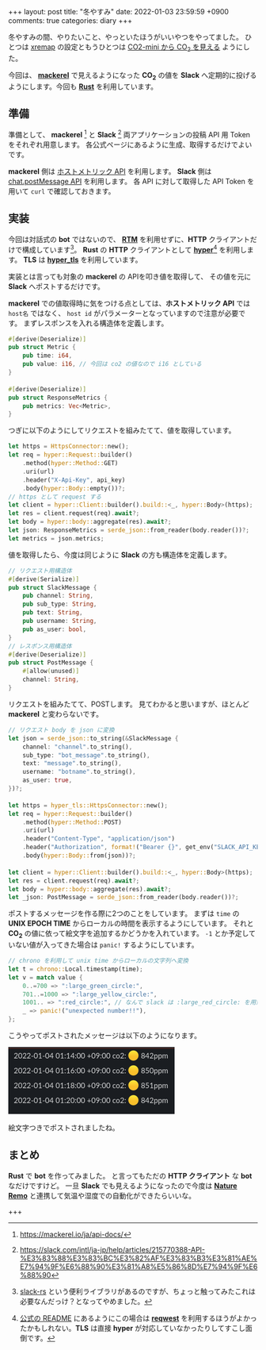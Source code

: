 +++
layout: post
title: "冬やすみ"
date: 2022-01-03 23:59:59 +0900
comments: true
categories: diary
+++

冬やすみの間、やりたいこと、やっといたほうがいいやつをやってました。
ひとつは [xremap](/blog/2021/12/26/xremap/) の設定ともうひとつは [CO2-mini から CO<sub>2</sub> を見える](/blog/2021/12/30/custom-co2mini-co2-sensor/) ようにした。

今回は、 [**mackerel**](https://mackerel.io) で見えるようになった **CO<sub>2</sub>** の値を **Slack** へ定期的に投げるようにします。今回も [**Rust**](https://www.rust-lang.org) を利用しています。

## 準備

準備として、 **mackerel** [^mackerel-token] と **Slack** [^slack-token]
両アプリケーションの投稿 API 用 Token をそれぞれ用意します。
各公式ページにあるように生成、取得するだけでよいです。

**mackerel** 側は [ホストメトリック API](https://mackerel.io/ja/api-docs/entry/host-metrics#get) を利用します。
**Slack** 側は [chat.postMessage API](https://api.slack.com/methods/chat.postMessage) を利用します。
各 API に対して取得した API Token を用いて `curl` で確認しておきます。

## 実装

今回は対話式の **bot** ではないので、 [**RTM**](https://api.slack.com/rtm) を利用せずに、**HTTP** クライアントだけで構成しています[^slack-rs]。
**Rust** の **HTTP** クライアントとして [**hyper**](https://github.com/hyperium/hyper)[^hyper-warning] を利用します。
**TLS** は [**hyper_tls**](https://github.com/hyperium/hyper-tls) を利用しています。

実装とは言っても対象の **mackerel** の APIを叩き値を取得して、
その値を元に **Slack** へポストするだけです。

**mackerel** での値取得時に気をつける点としては、**ホストメトリック API** では `host名` ではなく、
`host id` がパラメーターとなっていますので注意が必要です。
まずレスポンスを入れる構造体を定義します。
```rust
#[derive(Deserialize)]
pub struct Metric {
    pub time: i64,
    pub value: i16, // 今回は co2 の値なので i16 としている
}

#[derive(Deserialize)]
pub struct ResponseMetrics {
    pub metrics: Vec<Metric>,
}
```

つぎに以下のようにしてリクエストを組みたてて、値を取得しています。
```rust
let https = HttpsConnector::new();
let req = hyper::Request::builder()
    .method(hyper::Method::GET)
    .uri(url)
    .header("X-Api-Key", api_key)
    .body(hyper::Body::empty())?;
// https として request する
let client = hyper::Client::builder().build::<_, hyper::Body>(https);
let res = client.request(req).await?;
let body = hyper::body::aggregate(res).await?;
let json: ResponseMetrics = serde_json::from_reader(body.reader())?;
let metrics = json.metrics;
```

値を取得したら、今度は同じように **Slack** の方も構造体を定義します。
```rust
// リクエスト用構造体
#[derive(Serialize)]
pub struct SlackMessage {
    pub channel: String,
    pub sub_type: String,
    pub text: String,
    pub username: String,
    pub as_user: bool,
}
// レスポンス用構造体
#[derive(Deserialize)]
pub struct PostMessage {
    #[allow(unused)]
    channel: String,
}
```
リクエストを組みたてて、POSTします。
見てわかると思いますが、ほとんど **mackerel** と変わらないです。
```rust
// リクエスト body を json に変換
let json = serde_json::to_string(&SlackMessage {
    channel: "channel".to_string(),
    sub_type: "bot_message".to_string(),
    text: "message".to_string(),
    username: "botname".to_string(),
    as_user: true,
})?;

let https = hyper_tls::HttpsConnector::new();
let req = hyper::Request::builder()
    .method(hyper::Method::POST)
    .uri(url)
    .header("Content-Type", "application/json")
    .header("Authorization", format!("Bearer {}", get_env("SLACK_API_KEY")))
    .body(hyper::Body::from(json))?;

let client = hyper::Client::builder().build::<_, hyper::Body>(https);
let res = client.request(req).await?;
let body = hyper::body::aggregate(res).await?;
let _json: PostMessage = serde_json::from_reader(body.reader())?;
```

ポストするメッセージを作る際に2つのことをしています。
まずは `time` の **UNIX EPOCH TIME** からローカルの時間を表示するようにしています。
それと **CO<sub>2</sub>** の値に依って絵文字を追加するかどうかを入れています。 `-1` とか予定していない値が入ってきた場合は `panic!` するようにしています。

```rust
// chrono を利用して unix time からローカルの文字列へ変換
let t = chrono::Local.timestamp(time);
let v = match value {
    0..=700 => ":large_green_circle:",
    701..=1000 => ":large_yellow_circle:",
    1001.. => ":red_circle:", // なんで slack は :large_red_circle: を用意していないんだろうか
    _ => panic!("unexpected number!!"),
};
```

こうやってポストされたメッセージは以下のようになります。

![](/images/screenshot/posted-slack-message.png)

絵文字つきでポストされましたね。

## まとめ

**Rust** で **bot** を作ってみました。
と言ってもただの **HTTP クライアント** な **bot** なだけですけど。
一旦 **Slack** でも見えるようになったので今度は [**Nature Remo**](https://nature.global) と連携して気温や湿度での自動化ができたらいいな。

+++

[^mackerel-token]: https://mackerel.io/ja/api-docs/
[^slack-token]: https://slack.com/intl/ja-jp/help/articles/215770388-API-%E3%83%88%E3%83%BC%E3%82%AF%E3%83%B3%E3%81%AE%E7%94%9F%E6%88%90%E3%81%A8%E5%86%8D%E7%94%9F%E6%88%90
[^slack-rs]: [slack-rs](https://github.com/slack-rs/slack-rs) という便利ライブラリがあるのですが、ちょっと触ってみたこれは必要なんだっけ？となってやめました。
[^hyper-warning]: [公式の README](https://github.com/hyperium/hyper#low-level) にあるようにこの場合は [**reqwest**](https://github.com/seanmonstar/reqwest) を利用するほうがよかったかもしれない。**TLS** は直接 **hyper** が対応していなかったりしてすこし面倒です。

